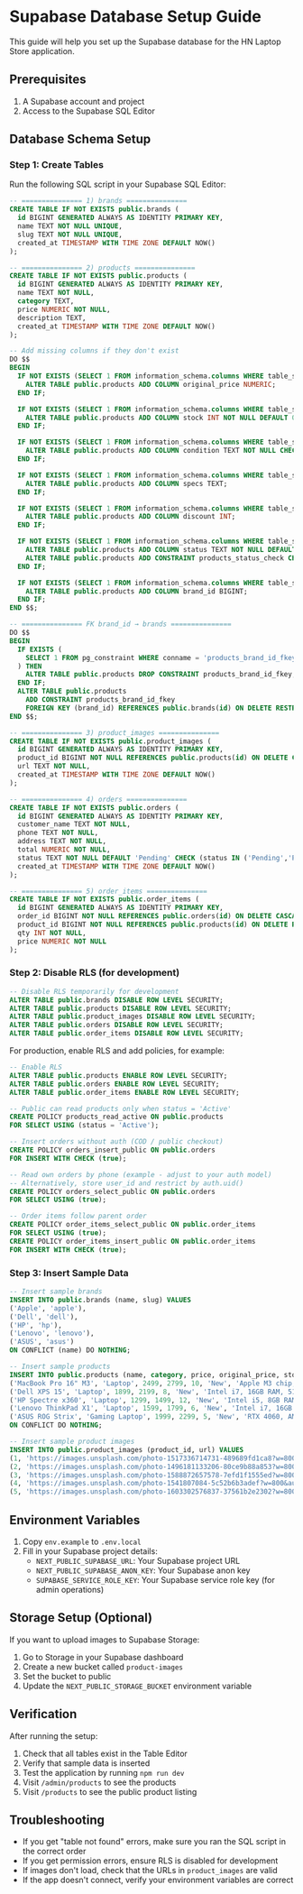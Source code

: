 # Supabase Database Setup Guide

This guide will help you set up the Supabase database for the HN Laptop Store application.

## Prerequisites

1. A Supabase account and project
2. Access to the Supabase SQL Editor

## Database Schema Setup

### Step 1: Create Tables

Run the following SQL script in your Supabase SQL Editor:

```sql
-- =============== 1) brands ===============
CREATE TABLE IF NOT EXISTS public.brands (
  id BIGINT GENERATED ALWAYS AS IDENTITY PRIMARY KEY,
  name TEXT NOT NULL UNIQUE,
  slug TEXT NOT NULL UNIQUE,
  created_at TIMESTAMP WITH TIME ZONE DEFAULT NOW()
);

-- =============== 2) products ===============
CREATE TABLE IF NOT EXISTS public.products (
  id BIGINT GENERATED ALWAYS AS IDENTITY PRIMARY KEY,
  name TEXT NOT NULL,
  category TEXT,
  price NUMERIC NOT NULL,
  description TEXT,
  created_at TIMESTAMP WITH TIME ZONE DEFAULT NOW()
);

-- Add missing columns if they don't exist
DO $$
BEGIN
  IF NOT EXISTS (SELECT 1 FROM information_schema.columns WHERE table_schema='public' AND table_name='products' AND column_name='original_price') THEN
    ALTER TABLE public.products ADD COLUMN original_price NUMERIC;
  END IF;

  IF NOT EXISTS (SELECT 1 FROM information_schema.columns WHERE table_schema='public' AND table_name='products' AND column_name='stock') THEN
    ALTER TABLE public.products ADD COLUMN stock INT NOT NULL DEFAULT 0;
  END IF;

  IF NOT EXISTS (SELECT 1 FROM information_schema.columns WHERE table_schema='public' AND table_name='products' AND column_name='condition') THEN
    ALTER TABLE public.products ADD COLUMN condition TEXT NOT NULL CHECK (condition IN ('New','Refurbished','Used'));
  END IF;

  IF NOT EXISTS (SELECT 1 FROM information_schema.columns WHERE table_schema='public' AND table_name='products' AND column_name='specs') THEN
    ALTER TABLE public.products ADD COLUMN specs TEXT;
  END IF;

  IF NOT EXISTS (SELECT 1 FROM information_schema.columns WHERE table_schema='public' AND table_name='products' AND column_name='discount') THEN
    ALTER TABLE public.products ADD COLUMN discount INT;
  END IF;

  IF NOT EXISTS (SELECT 1 FROM information_schema.columns WHERE table_schema='public' AND table_name='products' AND column_name='status') THEN
    ALTER TABLE public.products ADD COLUMN status TEXT NOT NULL DEFAULT 'Active';
    ALTER TABLE public.products ADD CONSTRAINT products_status_check CHECK (status IN ('Active','Inactive'));
  END IF;

  IF NOT EXISTS (SELECT 1 FROM information_schema.columns WHERE table_schema='public' AND table_name='products' AND column_name='brand_id') THEN
    ALTER TABLE public.products ADD COLUMN brand_id BIGINT;
  END IF;
END $$;

-- =============== FK brand_id → brands ===============
DO $$
BEGIN
  IF EXISTS (
    SELECT 1 FROM pg_constraint WHERE conname = 'products_brand_id_fkey'
  ) THEN
    ALTER TABLE public.products DROP CONSTRAINT products_brand_id_fkey;
  END IF;
  ALTER TABLE public.products
    ADD CONSTRAINT products_brand_id_fkey
    FOREIGN KEY (brand_id) REFERENCES public.brands(id) ON DELETE RESTRICT;
END $$;

-- =============== 3) product_images ===============
CREATE TABLE IF NOT EXISTS public.product_images (
  id BIGINT GENERATED ALWAYS AS IDENTITY PRIMARY KEY,
  product_id BIGINT NOT NULL REFERENCES public.products(id) ON DELETE CASCADE,
  url TEXT NOT NULL,
  created_at TIMESTAMP WITH TIME ZONE DEFAULT NOW()
);

-- =============== 4) orders ===============
CREATE TABLE IF NOT EXISTS public.orders (
  id BIGINT GENERATED ALWAYS AS IDENTITY PRIMARY KEY,
  customer_name TEXT NOT NULL,
  phone TEXT NOT NULL,
  address TEXT NOT NULL,
  total NUMERIC NOT NULL,
  status TEXT NOT NULL DEFAULT 'Pending' CHECK (status IN ('Pending','Processing','Completed')),
  created_at TIMESTAMP WITH TIME ZONE DEFAULT NOW()
);

-- =============== 5) order_items ===============
CREATE TABLE IF NOT EXISTS public.order_items (
  id BIGINT GENERATED ALWAYS AS IDENTITY PRIMARY KEY,
  order_id BIGINT NOT NULL REFERENCES public.orders(id) ON DELETE CASCADE,
  product_id BIGINT NOT NULL REFERENCES public.products(id) ON DELETE RESTRICT,
  qty INT NOT NULL,
  price NUMERIC NOT NULL
);
```

### Step 2: Disable RLS (for development)

```sql
-- Disable RLS temporarily for development
ALTER TABLE public.brands DISABLE ROW LEVEL SECURITY;
ALTER TABLE public.products DISABLE ROW LEVEL SECURITY;
ALTER TABLE public.product_images DISABLE ROW LEVEL SECURITY;
ALTER TABLE public.orders DISABLE ROW LEVEL SECURITY;
ALTER TABLE public.order_items DISABLE ROW LEVEL SECURITY;
```

For production, enable RLS and add policies, for example:

```sql
-- Enable RLS
ALTER TABLE public.products ENABLE ROW LEVEL SECURITY;
ALTER TABLE public.orders ENABLE ROW LEVEL SECURITY;
ALTER TABLE public.order_items ENABLE ROW LEVEL SECURITY;

-- Public can read products only when status = 'Active'
CREATE POLICY products_read_active ON public.products
FOR SELECT USING (status = 'Active');

-- Insert orders without auth (COD / public checkout)
CREATE POLICY orders_insert_public ON public.orders
FOR INSERT WITH CHECK (true);

-- Read own orders by phone (example - adjust to your auth model)
-- Alternatively, store user_id and restrict by auth.uid()
CREATE POLICY orders_select_public ON public.orders
FOR SELECT USING (true);

-- Order items follow parent order
CREATE POLICY order_items_select_public ON public.order_items
FOR SELECT USING (true);
CREATE POLICY order_items_insert_public ON public.order_items
FOR INSERT WITH CHECK (true);
```

### Step 3: Insert Sample Data

```sql
-- Insert sample brands
INSERT INTO public.brands (name, slug) VALUES
('Apple', 'apple'),
('Dell', 'dell'),
('HP', 'hp'),
('Lenovo', 'lenovo'),
('ASUS', 'asus')
ON CONFLICT (name) DO NOTHING;

-- Insert sample products
INSERT INTO public.products (name, category, price, original_price, stock, condition, specs, discount, status, brand_id, description) VALUES
('MacBook Pro 16" M3', 'Laptop', 2499, 2799, 10, 'New', 'Apple M3 chip, 16GB RAM, 512GB SSD, 16-inch Retina display', 11, 'Active', 1, 'The most powerful MacBook Pro with M3 chip for professionals'),
('Dell XPS 15', 'Laptop', 1899, 2199, 8, 'New', 'Intel i7, 16GB RAM, 512GB SSD, 15.6" 4K display', 14, 'Active', 2, 'Premium Windows laptop with stunning 4K display'),
('HP Spectre x360', 'Laptop', 1299, 1499, 12, 'New', 'Intel i5, 8GB RAM, 256GB SSD, 13.3" touchscreen', 13, 'Active', 3, 'Convertible laptop with 360-degree hinge'),
('Lenovo ThinkPad X1', 'Laptop', 1599, 1799, 6, 'New', 'Intel i7, 16GB RAM, 1TB SSD, 14" display', 11, 'Active', 4, 'Business laptop with legendary ThinkPad durability'),
('ASUS ROG Strix', 'Gaming Laptop', 1999, 2299, 5, 'New', 'RTX 4060, AMD Ryzen 7, 16GB RAM, 1TB SSD', 13, 'Active', 5, 'High-performance gaming laptop for enthusiasts')
ON CONFLICT DO NOTHING;

-- Insert sample product images
INSERT INTO public.product_images (product_id, url) VALUES
(1, 'https://images.unsplash.com/photo-1517336714731-489689fd1ca8?w=800&auto=format&fit=crop'),
(2, 'https://images.unsplash.com/photo-1496181133206-80ce9b88a853?w=800&auto=format&fit=crop'),
(3, 'https://images.unsplash.com/photo-1588872657578-7efd1f1555ed?w=800&auto=format&fit=crop'),
(4, 'https://images.unsplash.com/photo-1541807084-5c52b6b3adef?w=800&auto=format&fit=crop'),
(5, 'https://images.unsplash.com/photo-1603302576837-37561b2e2302?w=800&auto=format&fit=crop');
```

## Environment Variables

1. Copy `env.example` to `.env.local`
2. Fill in your Supabase project details:
   - `NEXT_PUBLIC_SUPABASE_URL`: Your Supabase project URL
   - `NEXT_PUBLIC_SUPABASE_ANON_KEY`: Your Supabase anon key
   - `SUPABASE_SERVICE_ROLE_KEY`: Your Supabase service role key (for admin operations)

## Storage Setup (Optional)

If you want to upload images to Supabase Storage:

1. Go to Storage in your Supabase dashboard
2. Create a new bucket called `product-images`
3. Set the bucket to public
4. Update the `NEXT_PUBLIC_STORAGE_BUCKET` environment variable

## Verification

After running the setup:

1. Check that all tables exist in the Table Editor
2. Verify that sample data is inserted
3. Test the application by running `npm run dev`
4. Visit `/admin/products` to see the products
5. Visit `/products` to see the public product listing

## Troubleshooting

- If you get "table not found" errors, make sure you ran the SQL script in the correct order
- If you get permission errors, ensure RLS is disabled for development
- If images don't load, check that the URLs in `product_images` are valid
- If the app doesn't connect, verify your environment variables are correct
